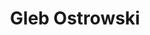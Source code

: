 ---
layout: authorpage
permalink: /author/Gleb Ostrowski/
title: "Gleb Ostrowski"
description: 
modified: 2015-03-14 22:54:42 +0600
tags: []
---